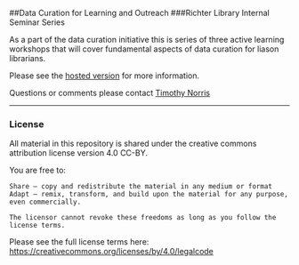 ##Data Curation for Learning and Outreach
###Richter Library Internal Seminar Series

As a part of the data curation initiative this is series of three active learning workshops that will cover fundamental aspects of data curation for liason librarians.

Please see the [hosted version](http://tibbben.github.io/teaching.data.literacy/UM_DataCurationWorkshops/syllabus.html) for more information.

Questions or comments please contact [Timothy Norris](mailto:tnorris@miami.edu)

---

### License

All material in this repository is shared under the creative commons attribution license version 4.0 CC-BY. 

You are free to:

    Share — copy and redistribute the material in any medium or format
    Adapt — remix, transform, and build upon the material for any purpose, even commercially.

    The licensor cannot revoke these freedoms as long as you follow the license terms.

Please see the full license terms here: https://creativecommons.org/licenses/by/4.0/legalcode